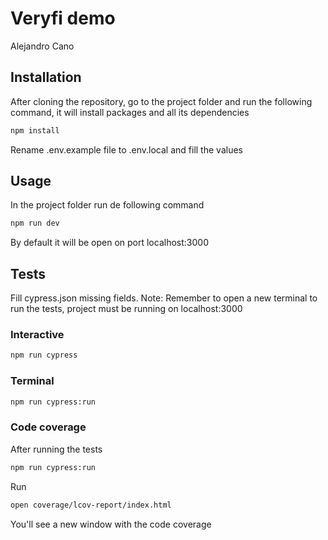 # Veryfi demo

Alejandro Cano

## Installation

After cloning the repository, go to the project folder and run the following command, it will install packages and all its dependencies

```bash
npm install
```

Rename .env.example file to .env.local and fill the values

## Usage

In the project folder run de following command

```bash
npm run dev
```

By default it will be open on port localhost:3000

## Tests

Fill cypress.json missing fields.
Note: Remember to open a new terminal to run the tests, project must be running on localhost:3000

### Interactive

```bash
npm run cypress
```

### Terminal

```bash
npm run cypress:run
```

### Code coverage

After running the tests

```bash
npm run cypress:run
```

Run

```bash
open coverage/lcov-report/index.html
```

You'll see a new window with the code coverage
